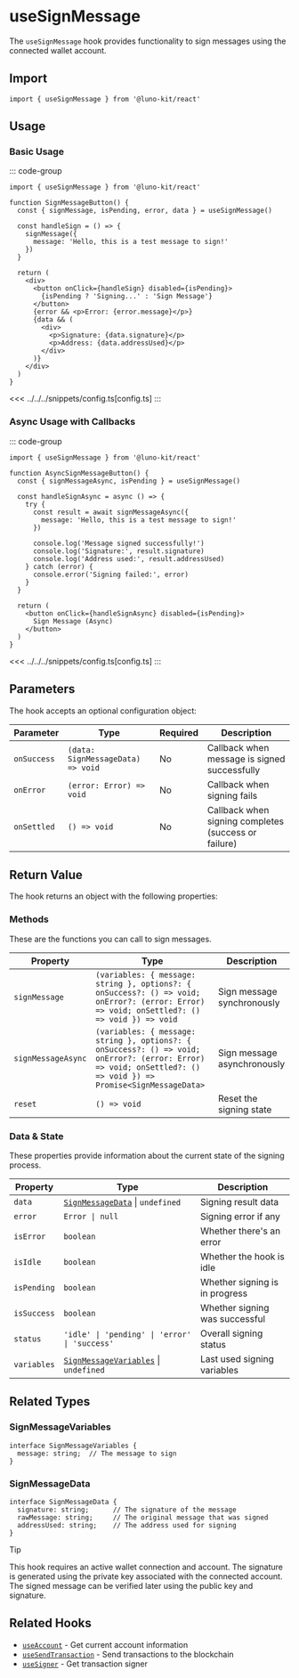 # useSignMessage

The `useSignMessage` hook provides functionality to sign messages using the connected wallet account.

## Import

```tsx
import { useSignMessage } from '@luno-kit/react'
```

## Usage

### Basic Usage

::: code-group
```tsx [index.tsx]
import { useSignMessage } from '@luno-kit/react'

function SignMessageButton() {
  const { signMessage, isPending, error, data } = useSignMessage()

  const handleSign = () => {
    signMessage({
      message: 'Hello, this is a test message to sign!'
    })
  }

  return (
    <div>
      <button onClick={handleSign} disabled={isPending}>
        {isPending ? 'Signing...' : 'Sign Message'}
      </button>
      {error && <p>Error: {error.message}</p>}
      {data && (
        <div>
          <p>Signature: {data.signature}</p>
          <p>Address: {data.addressUsed}</p>
        </div>
      )}
    </div>
  )
}
```
<<< ../../../snippets/config.ts[config.ts]
:::

### Async Usage with Callbacks

::: code-group
```tsx [AsyncSignMessage.tsx]
import { useSignMessage } from '@luno-kit/react'

function AsyncSignMessageButton() {
  const { signMessageAsync, isPending } = useSignMessage()

  const handleSignAsync = async () => {
    try {
      const result = await signMessageAsync({
        message: 'Hello, this is a test message to sign!'
      })

      console.log('Message signed successfully!')
      console.log('Signature:', result.signature)
      console.log('Address used:', result.addressUsed)
    } catch (error) {
      console.error('Signing failed:', error)
    }
  }

  return (
    <button onClick={handleSignAsync} disabled={isPending}>
      Sign Message (Async)
    </button>
  )
}
```
<<< ../../../snippets/config.ts[config.ts]
:::

## Parameters

The hook accepts an optional configuration object:

| Parameter | Type | Required | Description |
|-----------|------|----------|-------------|
| `onSuccess` | `(data: SignMessageData) => void` | No | Callback when message is signed successfully |
| `onError` | `(error: Error) => void` | No | Callback when signing fails |
| `onSettled` | `() => void` | No | Callback when signing completes (success or failure) |

## Return Value

The hook returns an object with the following properties:

### Methods
These are the functions you can call to sign messages.

| Property | Type | Description |
|----------|------|-------------|
| `signMessage` | `(variables: { message: string }, options?: { onSuccess?: () => void; onError?: (error: Error) => void; onSettled?: () => void }) => void` | Sign message synchronously |
| `signMessageAsync` | `(variables: { message: string }, options?: { onSuccess?: () => void; onError?: (error: Error) => void; onSettled?: () => void }) => Promise<SignMessageData>` | Sign message asynchronously |
| `reset` | `() => void` | Reset the signing state |

### Data & State
These properties provide information about the current state of the signing process.

| Property | Type | Description |
|----------|------|-------------|
| `data` | [`SignMessageData`](#signmessagedata) \| `undefined` | Signing result data |
| `error` | `Error \| null` | Signing error if any |
| `isError` | `boolean` | Whether there's an error |
| `isIdle` | `boolean` | Whether the hook is idle |
| `isPending` | `boolean` | Whether signing is in progress |
| `isSuccess` | `boolean` | Whether signing was successful |
| `status` | `'idle' \| 'pending' \| 'error' \| 'success'` | Overall signing status |
| `variables` | [`SignMessageVariables`](#signmessagevariables) \| `undefined` | Last used signing variables |

## Related Types

### SignMessageVariables

```tsx
interface SignMessageVariables {
  message: string;  // The message to sign
}
```

### SignMessageData

```tsx
interface SignMessageData {
  signature: string;      // The signature of the message
  rawMessage: string;     // The original message that was signed
  addressUsed: string;    // The address used for signing
}
```

> [!TIP]
> This hook requires an active wallet connection and account. The signature is generated using the private key associated with the connected account. The signed message can be verified later using the public key and signature.

## Related Hooks

- [`useAccount`](/hooks/account/use-account) - Get current account information
- [`useSendTransaction`](/hooks/transaction/use-send-transaction) - Send transactions to the blockchain
- [`useSigner`](/hooks/transaction/use-signer) - Get transaction signer
